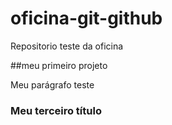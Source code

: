# oficina-git-github
Repositorio teste da oficina

##meu primeiro projeto 

Meu parágrafo teste

### Meu terceiro título


